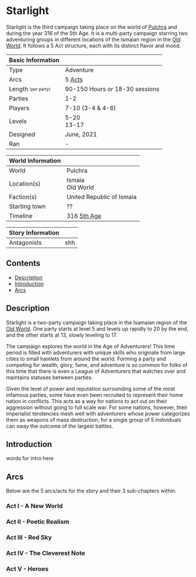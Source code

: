 # Starlight

Starlight is the third campaign taking place on the world of [Pulchra](../Locations/Planes/pulchra.md) and during the year 316 of the 5th Age. It is a multi-party campaign starring two adventuring groups in different locations of the Ismaian region in the [Old World](../Locations/Land/old_world.md). It follows a 5 Act structure, each with its distinct flavor and mood.

| Basic Information | |
| - | - |
| Type | Adventure |
| Arcs | 5 [Acts](#arcs) |
| Length <sub><sup>(per party)</sup></sub> | 90-150 Hours *or* 18-30 sessions |
| Parties | 1-2 |
| Players | 7-10 (3-4 & 4-6) |
| Levels | 5-20<br>13-17 |
| Designed | June, 2021 |
| Ran | - |

| World Information | |
| - | - |
| World | Pulchra |
| Location(s) | Ismaia<br>Old World |
| Faction(s) | United Republic of Ismaia |
| Starting town | ?? |
| Timeline | 316 [5th Age](../Events/timeline.md#5th---age-of-the-king) |

| Story Information | |
| - | - |
| Antagonists | shh |

## Contents

- [Description](#description)
- [Introduction](#introduction)
- [Arcs](#arcs)

## Description

Starlight is a two-party campaign taking place in the Isamaian region of the [Old World](../Locations/Land/old_world.md). One party starts at level 5 and levels up rapidly to 20 by the end, and the other starts at 13, slowly leveling to 17.

The campaign explores the world in the Age of Adventurers! This time period is filled with adventurers with unique skills who originate from large cities to small hamlets from around the world. Forming a party and competing for wealth, glory, fame, and adventure is so common for folks of this time that there is even a League of Adventurers that watches over and maintains statuses between parties.

Given the level of power and reputation surrounding some of the most infamous parties, some have even been recruited to represent their home nation in conflicts. This acts as a way for nations to act out on their aggression without going to full scale war. For some nations, however, their imperialist tendencies mesh well with adventurers whose power categorizes them as weapons of mass destruction, for a single group of 5 individuals can sway the outcome of the largest battles.

## Introduction

words for intro here

## Arcs

Below are the 5 arcs/acts for the story and their 3 sub-chapters within.

### Act I - A New World

### Act II - Poetic Realism

### Act III - Red Sky

### Act IV - The Cleverest Note

### Act V - Heroes
